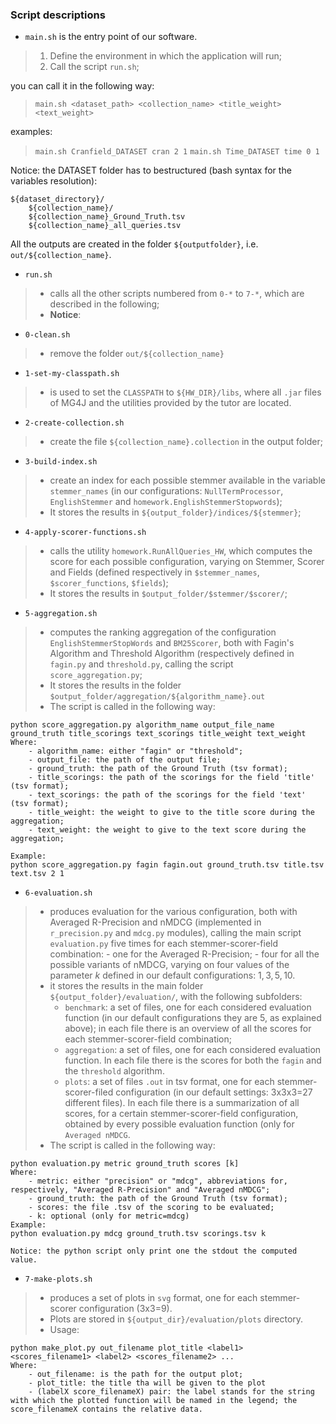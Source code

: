 ### Script descriptions
- `main.sh` is the entry point of our software.
>	1. Define the environment in which the application will run;
>	2. Call the script `run.sh`;

you can call it in the following way:  
> `main.sh <dataset_path> <collection_name> <title_weight> <text_weight>`

examples:  
> `main.sh Cranfield_DATASET cran 2 1` 
> `main.sh Time_DATASET time 0 1`

Notice: the DATASET folder has to bestructured  (bash syntax for the variables resolution):
```
${dataset_directory}/
	${collection_name}/
	${collection_name}_Ground_Truth.tsv
	${collection_name}_all_queries.tsv
```
All the outputs are created in the folder `${outputfolder}`, i.e. `out/${collection_name}`.

- `run.sh`
> - calls all the other scripts numbered from `0-*` to `7-*`, which are described in the following;
> - **Notice**: 
- `0-clean.sh`
>	- remove the folder `out/${collection_name}`
- `1-set-my-classpath.sh`
>	- is used to set the `CLASSPATH` to `${HW_DIR}/libs`, where all `.jar` files of MG4J and the utilities provided by the tutor are located.
- `2-create-collection.sh`
>	- create the file `${collection_name}.collection` in the output folder;
- `3-build-index.sh`
>	- create an index for each possible stemmer available in the variable `stemmer_names` (in our configurations: `NullTermProcessor`, `EnglishStemmer` and `homework.EnglishStemmerStopwords`);  
>	- It stores the results in `${output_folder}/indices/${stemmer}`;  
- `4-apply-scorer-functions.sh` 
> - calls the utility `homework.RunAllQueries_HW`, which computes the score for each possible configuration, varying on Stemmer, Scorer and Fields (defined respectively in `$stemmer_names`, `$scorer_functions`, `$fields`);
> - It stores the results in `$output_folder/$stemmer/$scorer/`;
- `5-aggregation.sh`
> - computes the ranking aggregation of the configuration `EnglishStemmerStopWords` and `BM25Scorer`, both with Fagin's Algorithm and Threshold Algorithm (respectively defined in `fagin.py` and `threshold.py`, calling the script `score_aggregation.py`;
> - It stores the results in the folder `$output_folder/aggregation/${algorithm_name}.out`
> - The script is called in the following way:  
```
python score_aggregation.py algorithm_name output_file_name ground_truth title_scorings text_scorings title_weight text_weight
Where:
	- algorithm_name: either "fagin" or "threshold";
	- output_file: the path of the output file;
	- ground_truth: the path of the Ground Truth (tsv format);
	- title_scorings: the path of the scorings for the field 'title' (tsv format);
	- text_scorings: the path of the scorings for the field 'text' (tsv format);
	- title_weight: the weight to give to the title score during the aggregation;
	- text_weight: the weight to give to the text score during the aggregation;

Example:
python score_aggregation.py fagin fagin.out ground_truth.tsv title.tsv text.tsv 2 1
```
- `6-evaluation.sh`
> - produces evaluation for the various configuration, both with Averaged R-Precision and nMDCG (implemented in `r_precision.py` and `mdcg.py` modules), calling the main script `evaluation.py` five times for each stemmer-scorer-field combination: 
>		- one for the Averaged R-Precision;
>		- four for all the possible variants of nMDCG, varying on four values of the parameter $k$ defined in our default configurations: $1, 3, 5, 10$.
 > - it stores the results in the main folder `${output_folder}/evaluation/`, with the following subfolders:
 >		- `benchmark`: a set of files, one for each considered evaluation function (in our default configurations they are 5, as explained above); in each file there is an overview of all the scores for each stemmer-scorer-field combination;
 > 		- `aggregation`: a set of files, one for each considered evaluation function. In each file there is the scores for both the `fagin` and the `threshold` algorithm.
 >		- `plots`: a set of files `.out` in tsv format, one for each stemmer-scorer-filed configuration (in our default settings: 3x3x3=27 different files). In each file there is a summarization of all scores, for a certain stemmer-scorer-field configuration, obtained by every possible evaluation function (only for `Averaged nMDCG`.
 > - The script is called in the following way:  
```
python evaluation.py metric ground_truth scores [k]
Where:
	- metric: either "precision" or "mdcg", abbreviations for, respectively, "Averaged R-Precision" and "Averaged nMDCG";
	- ground_truth: the path of the Ground Truth (tsv format);
	- scores: the file .tsv of the scoring to be evaluated;
	- k: optional (only for metric=mdcg) 
Example:
python evaluation.py mdcg ground_truth.tsv scorings.tsv k

Notice: the python script only print one the stdout the computed value.	
```

- `7-make-plots.sh`
> - produces a set of plots in `svg` format, one for each stemmer-scorer configuration (3x3=9).
> - Plots are stored in `${output_dir}/evaluation/plots` directory.
>- Usage:
```
python make_plot.py out_filename plot_title <label1> <scores_filename1> <label2> <scores_filename2> ...
Where:
	- out_filename: is the path for the output plot;
	- plot_title: the title tha will be given to the plot
	- (labelX score_filenameX) pair: the label stands for the string with which the plotted function will be named in the legend; the score_filenameX contains the relative data.
```

